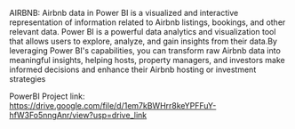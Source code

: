 AIRBNB:
Airbnb data in Power BI is a visualized and interactive representation of information related to Airbnb listings, bookings, and other relevant data. Power BI is a powerful data analytics and visualization tool that allows users to explore, analyze, and gain insights from their data.By leveraging Power BI's capabilities, you can transform raw Airbnb data into meaningful insights, helping hosts, property managers, and investors make informed decisions and enhance their Airbnb hosting or investment strategies



PowerBI Project link:   
https://drive.google.com/file/d/1em7kBWHrr8keYPFFuY-hfW3Fo5nngAnr/view?usp=drive_link
